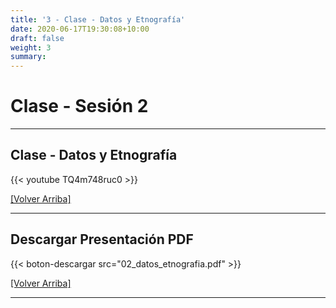 ```yaml
---
title: '3 - Clase - Datos y Etnografía'
date: 2020-06-17T19:30:08+10:00
draft: false
weight: 3
summary: 
---
```


# Clase - Sesión 2

---

## Clase - Datos y Etnografía 

{{< youtube TQ4m748ruc0 >}}

[[Volver Arriba]](#top)

---

## Descargar Presentación PDF

{{< boton-descargar src="02_datos_etnografia.pdf" >}}

[[Volver Arriba]](#top)

---
